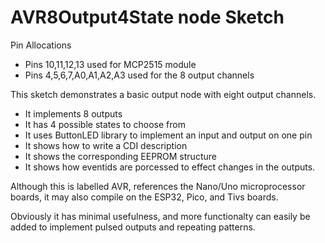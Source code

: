 # AVR8Output4State node Sketch

Pin Allocations
* Pins 10,11,12,13 used for MCP2515 module
* Pins 4,5,6,7,A0,A1,A2,A3 used for the 8 output channels

This sketch demonstrates a basic output node with eight output channels.  
* It implements 8 outputs
* It has 4 possible states to choose from
* It uses ButtonLED library to implement an input and output on one pin
* It shows how to write a CDI description
* It shows the corresponding EEPROM structure
* It shows how eventids are porcessed to effect changes in the outputs.

Although this is labelled AVR, references the Nano/Uno microprocessor boards, 
it may also compile on the ESP32, Pico, and Tivs boards.  

Obviously it has minimal usefulness, and more functionalty can easily be added
to implement pulsed outputs and repeating patterns.  
